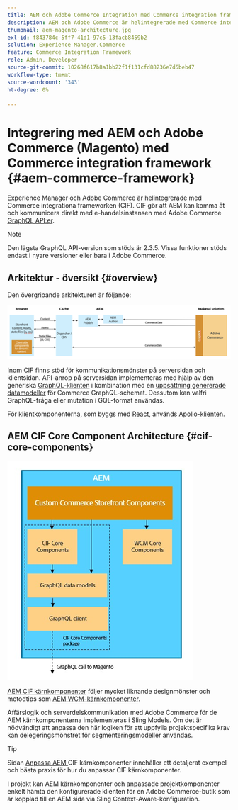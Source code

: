 ```yaml
---
title: AEM och Adobe Commerce Integration med Commerce integration framework
description: AEM och Adobe Commerce är helintegrerade med Commerce integrationa frameworken (CIF). Med CIF kan AEM få åtkomst till en Adobe Commerce-instans och kommunicera med Adobe Commerce via GraphQL. AEM kan också använda produkt- och kategoriväljare och produktkonsolen för att bläddra bland produkt- och kategoridata som hämtas on demand från Adobe Commerce. Dessutom har CIF en färdig butik som kan snabba upp affärsprojekt.
thumbnail: aem-magento-architecture.jpg
exl-id: f843784c-5ff7-41d1-97c5-13facb8459b2
solution: Experience Manager,Commerce
feature: Commerce Integration Framework
role: Admin, Developer
source-git-commit: 10268f617b8a1bb22f1f131cfd88236e7d5beb47
workflow-type: tm+mt
source-wordcount: '343'
ht-degree: 0%

---
```


# Integrering med AEM och Adobe Commerce (Magento) med Commerce integration framework {#aem-commerce-framework}

Experience Manager och Adobe Commerce är helintegrerade med Commerce integrationa frameworken (CIF). CIF gör att AEM kan komma åt och kommunicera direkt med e-handelsinstansen med Adobe Commerce [GraphQL API:er](https://devdocs.magento.com/guides/v2.4/graphql/).

>[!NOTE]
>
>Den lägsta GraphQL API-version som stöds är 2.3.5. Vissa funktioner stöds endast i nyare versioner eller bara i Adobe Commerce.

## Arkitektur - översikt {#overview}

Den övergripande arkitekturen är följande:

![CIF Översikt över arkitekturen](../assets/AEM_Magento_Architecture.png)

Inom CIF finns stöd för kommunikationsmönster på serversidan och klientsidan.
API-anrop på serversidan implementeras med hjälp av den generiska [GraphQL-klienten](https://github.com/adobe/commerce-cif-graphql-client) i kombination med en [uppsättning genererade datamodeller](https://github.com/adobe/commerce-cif-magento-graphql) för Commerce GraphQL-schemat. Dessutom kan valfri GraphQL-fråga eller mutation i GQL-format användas.

För klientkomponenterna, som byggs med [React](https://reactjs.org/), används [Apollo-klienten](https://www.apollographql.com/docs/react/).

## AEM CIF Core Component Architecture {#cif-core-components}

![AEM CIF Core Component Architecture](../assets/cif-component-architecture.jpg)

[AEM CIF kärnkomponenter](https://github.com/adobe/aem-core-cif-components) följer mycket liknande designmönster och metodtips som [AEM WCM-kärnkomponenter](https://github.com/adobe/aem-core-wcm-components).

Affärslogik och serverdelskommunikation med Adobe Commerce för de AEM kärnkomponenterna implementeras i Sling Models. Om det är nödvändigt att anpassa den här logiken för att uppfylla projektspecifika krav kan delegeringsmönstret för segmenteringsmodeller användas.

>[!TIP]
>
>Sidan [Anpassa AEM ](../customizing/customize-cif-components.md) CIF kärnkomponenter innehåller ett detaljerat exempel och bästa praxis för hur du anpassar CIF kärnkomponenter.

I projekt kan AEM kärnkomponenter och anpassade projektkomponenter enkelt hämta den konfigurerade klienten för en Adobe Commerce-butik som är kopplad till en AEM sida via Sling Context-Aware-konfiguration.
